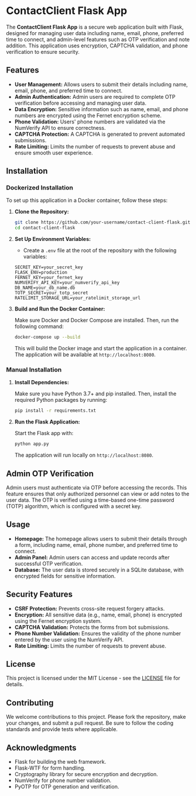 # ContactClient Flask App

The **ContactClient Flask App** is a secure web application built with Flask, designed for managing user data including name, email, phone, preferred time to connect, and admin-level features such as OTP verification and note addition. This application uses encryption, CAPTCHA validation, and phone verification to ensure security.

## Features

- **User Management:** Allows users to submit their details including name, email, phone, and preferred time to connect.
- **Admin Authentication:** Admin users are required to complete OTP verification before accessing and managing user data.
- **Data Encryption:** Sensitive information such as name, email, and phone numbers are encrypted using the Fernet encryption scheme.
- **Phone Validation:** Users' phone numbers are validated via the NumVerify API to ensure correctness.
- **CAPTCHA Protection:** A CAPTCHA is generated to prevent automated submissions.
- **Rate Limiting:** Limits the number of requests to prevent abuse and ensure smooth user experience.

## Installation

### Dockerized Installation

To set up this application in a Docker container, follow these steps:

1. **Clone the Repository:**
    ```bash
    git clone https://github.com/your-username/contact-client-flask.git
    cd contact-client-flask
    ```

2. **Set Up Environment Variables:**

   - Create a `.env` file at the root of the repository with the following variables:

    ```plaintext
    SECRET_KEY=your_secret_key
    FLASK_ENV=production
    FERNET_KEY=your_fernet_key
    NUMVERIFY_API_KEY=your_numverify_api_key
    DB_NAME=your_db_name.db
    TOTP_SECRET=your_totp_secret
    RATELIMIT_STORAGE_URL=your_ratelimit_storage_url
    ```

3. **Build and Run the Docker Container:**

    Make sure Docker and Docker Compose are installed. Then, run the following command:

    ```bash
    docker-compose up --build
    ```

    This will build the Docker image and start the application in a container. The application will be available at `http://localhost:8080`.

### Manual Installation

1. **Install Dependencies:**

    Make sure you have Python 3.7+ and pip installed. Then, install the required Python packages by running:

    ```bash
    pip install -r requirements.txt
    ```

2. **Run the Flask Application:**

    Start the Flask app with:

    ```bash
    python app.py
    ```

    The application will run locally on `http://localhost:8080`.

## Admin OTP Verification

Admin users must authenticate via OTP before accessing the records. This feature ensures that only authorized personnel can view or add notes to the user data. The OTP is verified using a time-based one-time password (TOTP) algorithm, which is configured with a secret key.

## Usage

- **Homepage:** The homepage allows users to submit their details through a form, including name, email, phone number, and preferred time to connect.
- **Admin Panel:** Admin users can access and update records after successful OTP verification.
- **Database:** The user data is stored securely in a SQLite database, with encrypted fields for sensitive information.

## Security Features

- **CSRF Protection:** Prevents cross-site request forgery attacks.
- **Encryption:** All sensitive data (e.g., name, email, phone) is encrypted using the Fernet encryption system.
- **CAPTCHA Validation:** Protects the forms from bot submissions.
- **Phone Number Validation:** Ensures the validity of the phone number entered by the user using the NumVerify API.
- **Rate Limiting:** Limits the number of requests to prevent abuse.

## License

This project is licensed under the MIT License - see the [LICENSE](LICENSE) file for details.

## Contributing

We welcome contributions to this project. Please fork the repository, make your changes, and submit a pull request. Be sure to follow the coding standards and provide tests where applicable.

## Acknowledgments

- Flask for building the web framework.
- Flask-WTF for form handling.
- Cryptography library for secure encryption and decryption.
- NumVerify for phone number validation.
- PyOTP for OTP generation and verification.
